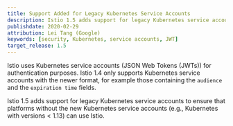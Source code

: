 ```yaml
---
title: Support Added for Legacy Kubernetes Service Accounts
description: Istio 1.5 adds support for legacy Kubernetes service accounts.
publishdate: 2020-02-29
attribution: Lei Tang (Google)
keywords: [security, Kubernetes, service accounts, JWT]
target_release: 1.5
---
```


Istio uses Kubernetes service accounts (JSON Web Tokens (JWTs))
for authentication purposes. Istio 1.4 only supports
Kubernetes service accounts with the newer format, for example
those containing the `audience` and the `expiration time` fields.

Istio 1.5 adds support for legacy Kubernetes service accounts to
ensure that platforms without the new Kubernetes service accounts
(e.g., Kubernetes with versions < 1.13) can use Istio.
